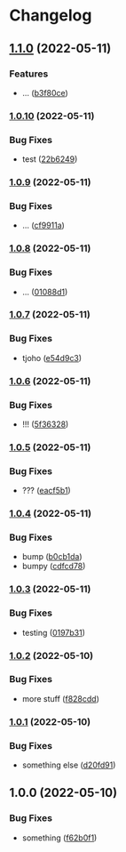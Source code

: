 # Changelog

## [1.1.0](https://github.com/neochrome/action-tests/compare/v1.0.10...v1.1.0) (2022-05-11)


### Features

* ... ([b3f80ce](https://github.com/neochrome/action-tests/commit/b3f80ce651a2ffb766a2f87fd6a9ae9f56edcfb4))

### [1.0.10](https://github.com/neochrome/action-tests/compare/v1.0.9...v1.0.10) (2022-05-11)


### Bug Fixes

* test ([22b6249](https://github.com/neochrome/action-tests/commit/22b62491de851c0f1252f0e34ee6bc6ce4db2911))

### [1.0.9](https://github.com/neochrome/action-tests/compare/v1.0.8...v1.0.9) (2022-05-11)


### Bug Fixes

* ... ([cf9911a](https://github.com/neochrome/action-tests/commit/cf9911a4ff060ff9744262f17f607e3dbd64fcef))

### [1.0.8](https://github.com/neochrome/action-tests/compare/v1.0.7...v1.0.8) (2022-05-11)


### Bug Fixes

* ... ([01088d1](https://github.com/neochrome/action-tests/commit/01088d1ea71f1b3f971ae051c7781d88829df405))

### [1.0.7](https://github.com/neochrome/action-tests/compare/v1.0.6...v1.0.7) (2022-05-11)


### Bug Fixes

* tjoho ([e54d9c3](https://github.com/neochrome/action-tests/commit/e54d9c33a8dc18ec8b3da0406a432a37dc444728))

### [1.0.6](https://github.com/neochrome/action-tests/compare/v1.0.5...v1.0.6) (2022-05-11)


### Bug Fixes

* !!! ([5f36328](https://github.com/neochrome/action-tests/commit/5f36328d986318116492c274ff0dbb0bd8ca18d2))

### [1.0.5](https://github.com/neochrome/action-tests/compare/v1.0.4...v1.0.5) (2022-05-11)


### Bug Fixes

* ??? ([eacf5b1](https://github.com/neochrome/action-tests/commit/eacf5b1d8420c963d01512b5ff0008b54f7a5edb))

### [1.0.4](https://github.com/neochrome/action-tests/compare/v1.0.3...v1.0.4) (2022-05-11)


### Bug Fixes

* bump ([b0cb1da](https://github.com/neochrome/action-tests/commit/b0cb1dabf157537373a28f9aad72e99772683dc9))
* bumpy ([cdfcd78](https://github.com/neochrome/action-tests/commit/cdfcd78ae1ac1f61d2f8b714ea6172ccc1a4227d))

### [1.0.3](https://github.com/neochrome/action-tests/compare/v1.0.2...v1.0.3) (2022-05-11)


### Bug Fixes

* testing ([0197b31](https://github.com/neochrome/action-tests/commit/0197b3166943107690810dcb6b33033b54f2974f))

### [1.0.2](https://github.com/neochrome/action-tests/compare/v1.0.1...v1.0.2) (2022-05-10)


### Bug Fixes

* more stuff ([f828cdd](https://github.com/neochrome/action-tests/commit/f828cdd630b483ec29e3f8b65e55e633fe3bd2bf))

### [1.0.1](https://github.com/neochrome/action-tests/compare/v1.0.0...v1.0.1) (2022-05-10)


### Bug Fixes

* something else ([d20fd91](https://github.com/neochrome/action-tests/commit/d20fd91f9729b6d6d871c9a6f688cfe3f91d8882))

## 1.0.0 (2022-05-10)


### Bug Fixes

* something ([f62b0f1](https://github.com/neochrome/action-tests/commit/f62b0f1b61e257e582d991c5a6baf976153d70b3))
